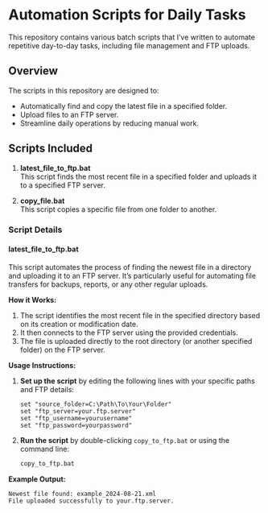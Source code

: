 # Automation Scripts for Daily Tasks

This repository contains various batch scripts that I’ve written to automate repetitive day-to-day tasks, including file management and FTP uploads.

## Overview

The scripts in this repository are designed to:
- Automatically find and copy the latest file in a specified folder.
- Upload files to an FTP server.
- Streamline daily operations by reducing manual work.

## Scripts Included

1. **latest_file_to_ftp.bat**  
   This script finds the most recent file in a specified folder and uploads it to a specified FTP server.

2. **copy_file.bat**  
   This script copies a specific file from one folder to another.

### Script Details

#### latest_file_to_ftp.bat

This script automates the process of finding the newest file in a directory and uploading it to an FTP server. It’s particularly useful for automating file transfers for backups, reports, or any other regular uploads.

**How it Works:**

1. The script identifies the most recent file in the specified directory based on its creation or modification date.
2. It then connects to the FTP server using the provided credentials.
3. The file is uploaded directly to the root directory (or another specified folder) on the FTP server.

**Usage Instructions:**

1. **Set up the script** by editing the following lines with your specific paths and FTP details:
    ```batch
    set "source_folder=C:\Path\To\Your\Folder"
    set "ftp_server=your.ftp.server"
    set "ftp_username=yourusername"
    set "ftp_password=yourpassword"
    ```

2. **Run the script** by double-clicking `copy_to_ftp.bat` or using the command line:
    ```bash
    copy_to_ftp.bat
    ```

**Example Output:**

```plaintext
Newest file found: example_2024-08-21.xml
File uploaded successfully to your.ftp.server.
